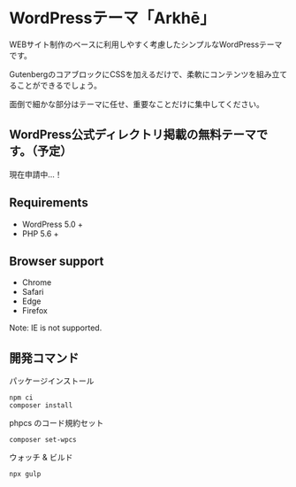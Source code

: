 # WordPressテーマ「Arkhē」

WEBサイト制作のベースに利用しやすく考慮したシンプルなWordPressテーマです。

GutenbergのコアブロックにCSSを加えるだけで、柔軟にコンテンツを組み立てることができるでしょう。

面倒で細かな部分はテーマに任せ、重要なことだけに集中してください。


## WordPress公式ディレクトリ掲載の無料テーマです。（予定）

現在申請中...！


## Requirements
- WordPress 5.0 +
- PHP 5.6 +


## Browser support
- Chrome
- Safari
- Edge
- Firefox

Note: IE is not supported.


## 開発コマンド

パッケージインストール

```
npm ci
composer install
```


phpcs のコード規約セット

```
composer set-wpcs
```


ウォッチ & ビルド

```
npx gulp
```
